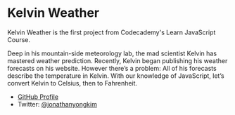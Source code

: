 # Kelvin Weather
Kelvin Weather is the first project from Codecademy's Learn JavaScript Course.

Deep in his mountain-side meteorology lab, the mad scientist Kelvin has mastered weather prediction.
Recently, Kelvin began publishing his weather forecasts on his website. However there’s a problem: All of his forecasts describe the temperature in Kelvin.
With our knowledge of JavaScript, let’s convert Kelvin to Celsius, then to Fahrenheit.

- [GitHub Profile](https://github.com/jyongkim)
- Twitter: [@jonathanyongkim](https://twitter.com/jonathanyongkim)